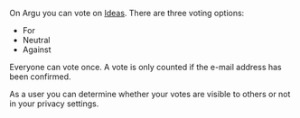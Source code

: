 On Argu you can vote on [Ideas](https://argu.co/argu/t/10538). There are three voting options:

- For
- Neutral
- Against

Everyone can vote once. A vote is only counted if the e-mail address has been confirmed.

As a user you can determine whether your votes are visible to others or not in your privacy settings.
